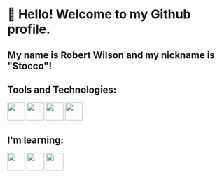 # 👋 Hello! Welcome to my Github profile.
## My name is Robert Wilson and my nickname is "Stocco"!

## Tools and Technologies:
<img loading="lazy" src="https://cdn.jsdelivr.net/gh/devicons/devicon@latest/icons/javascript/javascript-original.svg" width="40" height="40" /> <img loading="lazy" src="https://cdn.jsdelivr.net/gh/devicons/devicon@latest/icons/typescript/typescript-original.svg" width="40" height="40" /> <img loading="lazy" src="https://cdn.jsdelivr.net/gh/devicons/devicon@latest/icons/react/react-original.svg" width="40" height="40"/> <img loading="lazy" src="https://cdn.jsdelivr.net/gh/devicons/devicon@latest/icons/postgresql/postgresql-original.svg" width="40" height="40" />

## I'm learning:
<img loading="lazy" src="https://cdn.jsdelivr.net/gh/devicons/devicon@latest/icons/nodejs/nodejs-original.svg" width="40" height="40" /> <img loading="lazy" src="https://cdn.jsdelivr.net/gh/devicons/devicon@latest/icons/nextjs/nextjs-original.svg" width="40" height="40" /> <img loading="lazy" src="https://cdn.jsdelivr.net/gh/devicons/devicon@latest/icons/mongodb/mongodb-original-wordmark.svg" width="40" height="40" />


          
